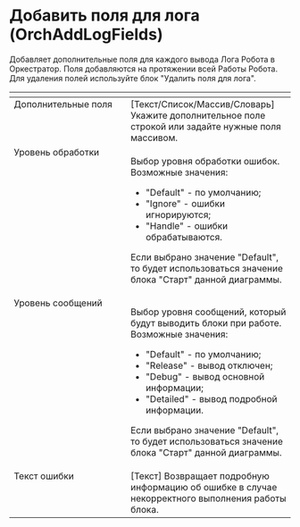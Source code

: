 # Добавить поля для лога (OrchAddLogFields)

Добавляет дополнительные поля для каждого вывода Лога Робота в Оркестратор. Поля добавляются на протяжении всей Работы Робота. Для удаления полей используйте блок "Удалить поля для лога".

<table data-header-hidden><thead><tr><th width="197.75" valign="top"></th><th width="287.66656494140625" valign="top"></th></tr></thead><tbody><tr><td valign="top">Дополнительные поля</td><td valign="top">[Текст/Список/Массив/Словарь] Укажите дополнительное поле строкой или задайте нужные поля массивом.</td></tr><tr><td valign="top">Уровень обработки</td><td valign="top"><p>Выбор уровня обработки ошибок. Возможные значения: </p><ul><li>"Default" - по умолчанию; </li><li>"Ignore" - ошибки игнорируются; </li><li>"Handle" - ошибки обрабатываются. </li></ul><p>Если выбрано значение "Default", то будет использоваться значение блока "Старт" данной диаграммы.</p></td></tr><tr><td valign="top">Уровень сообщений</td><td valign="top"><p>Выбор уровня сообщений, который будут выводить блоки при работе. Возможные значения: </p><ul><li>"Default" - по умолчанию; </li><li>"Release" - вывод отключен; </li><li>"Debug" - вывод основной информации; </li><li>"Detailed" - вывод подробной информации. </li></ul><p>Если выбрано значение "Default", то будет использоваться значение блока "Старт" данной диаграммы.</p></td></tr><tr><td valign="top">Текст ошибки</td><td valign="top">[Текст] Возвращает подробную информацию об ошибке в случае некорректного выполнения работы блока.</td></tr></tbody></table>
